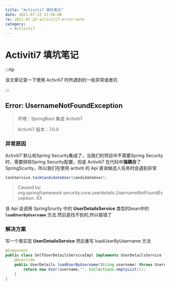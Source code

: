 ```yaml
---
title: "Activiti7 填坑笔记"
date: 2021-07-22 12:50:00
re: 2021-07-22-activiti7-error-note
category:
  - Activiti7
---
```


# Activiti7 填坑笔记

:::tip

该文章记录一下使用 Activiti7 时所遇到的一些异常或者坑

:::

## Error: UsernameNotFoundException

> 环境：SpringBoot 集成 Activiti7
>
> Activiti7 版本：7.0.0

### 异常原因

Activiti7 默认和Spring Security集成了，当我们的项目中不需要Spring Security时，需要排除Spring Security配置，但是 Activiti7 在代码中**强耦合**了SpringScurity，所以我们在使用 activiti 的 Api 查询候选人任务时会遇到异常

```java
taskService.taskCandidateUser(candidateUser);
```

> Caused by: org.springframework.security.core.userdetails.UsernameNotFoundException: XX

该 Api 会调用 SpringScurity 中的 **UserDetailsService** 类型的bean中的 **`loadUserByUsername`** 方法.然后是找不到的,所以报错了

### 解决方案

写一个类实现 **UserDetailsService** 然后重写 loadUserByUsername 方法

```java
@Component
public class SelfUserDetailsServiceImpl implements UserDetailsService {
    @Override
    public UserDetails loadUserByUsername(String username) throws UsernameNotFoundException {
        return new User(username,"", Collections.emptyList());
    }
}
```

